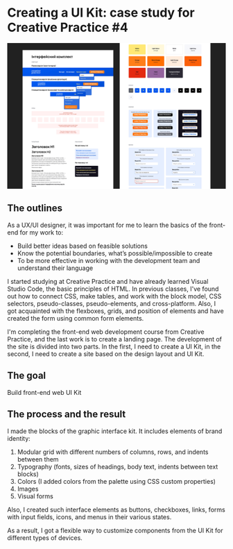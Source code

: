 # Creating a UI Kit: case study for Creative Practice #4

![Example](Ui-kit-example.jpg)

## The outlines
As a UX/UI designer, it was important for me to learn the basics of the front-end for my work to:
* Build better ideas based on feasible solutions
* Know the potential boundaries, what’s possible/impossible to create
* To be more effective in working with the development team and understand their language

I started studying at Creative Practice and have already learned Visual Studio Code, the basic principles of HTML. In previous classes, I've found out how to connect CSS, make tables, and work with the block model, CSS selectors, pseudo-classes, pseudo-elements, and cross-platform. Also, I got acquainted with the flexboxes, grids, and position of elements and have created the form using common form elements.

I'm completing the front-end web development course from Creative Practice, and the last work is to create a landing page. The development of the site is divided into two parts. In the first, I need to create a UI Kit, in the second, I need to create a site based on the design layout and UI Kit.

## The goal
Build front-end web UI Kit

## The process and the result
I made the blocks of the graphic interface kit. It includes elements of brand identity:
1. Modular grid with different numbers of columns, rows, and indents between them
2. Typography (fonts, sizes of headings, body text, indents between text blocks)
3. Colors (I added colors from the palette using CSS custom properties)
4. Images
5. Visual forms

Also, I created such interface elements as buttons, checkboxes, links, forms with input fields, icons, and menus in their various states.

As a result, I got a flexible way to customize components from the UI Kit for different types of devices.
